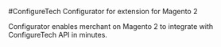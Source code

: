 #ConfigureTech Configurator for extension for Magento 2

Configurator enables merchant on Magento 2 to integrate with ConfigureTech API in minutes.
